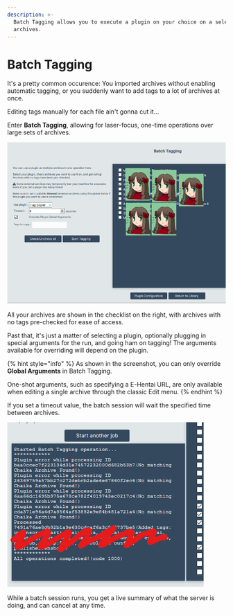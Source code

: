```yaml
---
description: >-
  Batch Tagging allows you to execute a plugin on your choice on a selection of
  archives.
---
```


# Batch Tagging

It's a pretty common occurence: You imported archives without enabling automatic tagging, or you suddenly want to add tags to a lot of archives at once.

Editing tags manually for each file ain't gonna cut it...

Enter **Batch Tagging**, allowing for laser-focus, one-time operations over large sets of archives.

![Batch Tagging interface as of 0.5.6](../../.gitbook/assets/batch.png)

All your archives are shown in the checklist on the right, with archives with no tags pre-checked for ease of access.

Past that, it's just a matter of selecting a plugin, optionally plugging in special arguments for the run, and going ham on tagging! The arguments available for overriding will depend on the plugin.

{% hint style="info" %}
As shown in the screenshot, you can only override **Global Arguments** in Batch Tagging.

One-shot arguments, such as specifying a E-Hentai URL, are only available when editing a single archive through the classic Edit menu.
{% endhint %}

If you set a timeout value, the batch session will wait the specified time between archives.

![Batch Tagging status window](../../.gitbook/assets/batchlog.png)

While a batch session runs, you get a live summary of what the server is doing, and can cancel at any time.

